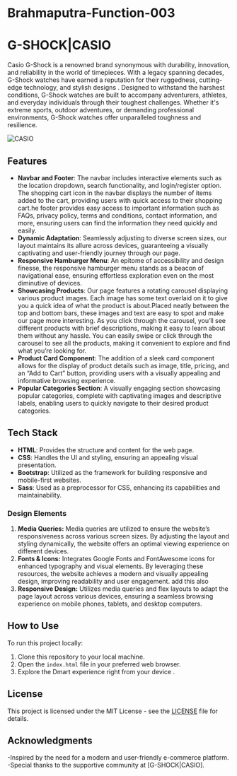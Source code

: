 # Brahmaputra-Function-003
# G-SHOCK|CASIO
Casio G-Shock is a renowned brand synonymous with durability, innovation, and reliability in the world of timepieces. With a legacy spanning decades, G-Shock watches have earned a reputation for their ruggedness, cutting-edge technology, and stylish designs . Designed to withstand the harshest conditions, G-Shock watches are built to accompany adventurers, athletes, and everyday individuals through their toughest challenges. Whether it's extreme sports, outdoor adventures, or demanding professional environments, G-Shock watches offer unparalleled toughness and resilience.

![CASIO](https://github.com/vibhor121/Brahmaputra-Function-003/assets/154576489/a75205f8-361a-432a-ae56-2eb9f1c8358e)

## Features

- **Navbar and Footer**:
  The navbar includes interactive elements such as the location dropdown, search functionality, and login/register option. The shopping cart icon in the navbar displays the number of items added to the cart, providing users with quick access to their shopping cart.he footer provides easy access to important information such as FAQs, privacy policy, terms and conditions, contact information, and more, ensuring users can find the information they need quickly and easily.
- **Dynamic Adaptation**: Seamlessly adjusting to diverse screen sizes, our layout maintains its allure across devices, guaranteeing a visually captivating and user-friendly journey through our page.
- **Responsive Hamburger Menu**:
  An epitome of accessibility and design finesse, the responsive hamburger menu stands as a beacon of navigational ease, ensuring effortless exploration even on the most diminutive of devices.
- **Showcasing Products**:
  Our page features a rotating carousel displaying various product images. Each image has some text overlaid on it to give you a quick idea of what the product is about.Placed neatly between the top and bottom bars, these images and text are easy to spot and make our page more interesting. As you click through the carousel, you’ll see different products with brief descriptions, making it easy to learn about them without any hassle.
  You can easily swipe or click through the carousel to see all the products, making it convenient to explore and find what you’re looking for.
- **Product Card Component**:
  The addition of a sleek card component allows for the display of product details such as image, title, pricing, and an “Add to Cart” button, providing users with a visually appealing and informative browsing experience.
- **Popular Categories Section**:
  A visually engaging section showcasing popular categories, complete with captivating images and descriptive labels, enabling users to quickly navigate to their desired product categories.

## Tech Stack

- **HTML**: Provides the structure and content for the web page.
- **CSS**: Handles the UI and styling, ensuring an appealing visual presentation.
- **Bootstrap**: Utilized as the framework for building responsive and mobile-first websites.
- **Sass**: Used as a preprocessor for CSS, enhancing its capabilities and maintainability.

### Design Elements

1. **Media Queries:**
   Media queries are utilized to ensure the website’s responsiveness across various screen sizes. By adjusting the layout and styling dynamically, the website offers an optimal viewing experience on different devices.
2. **Fonts & Icons:**
   Integrates Google Fonts and FontAwesome icons for enhanced typography and visual elements. By leveraging these resources, the website achieves a modern and visually appealing design, improving readability and user engagement.
   add this also
3. **Responsive Design:**
   Utilizes media queries and flex layouts to adapt the page layout across various devices, ensuring a seamless browsing experience on mobile phones, tablets, and desktop computers.

## How to Use

To run this project locally:

1. Clone this repository to your local machine.
2. Open the `index.html` file in your preferred web browser.
3. Explore the Dmart experience right from your device .

## License

This project is licensed under the MIT License - see the [LICENSE](LICENSE) file for details.

## Acknowledgments

-Inspired by the need for a modern and user-friendly e-commerce platform.
-Special thanks to the supportive community at [G-SHOCK|CASIO].

